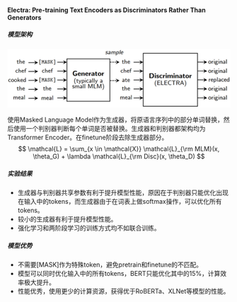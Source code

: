 #### Electra: Pre-training Text Encoders as Discriminators Rather Than Generators

##### 模型架构

![model](asset/model.png)

使用Masked Language Model作为生成器，将原语言序列中的部分单词替换，然后使用一个判别器判断每个单词是否被替换。生成器和判别器都架构均为Transformer Encoder。在finetune阶段去除生成器部分。
$$
\mathcal{L} = \sum_{x \in \mathcal{X}} \mathcal{L}_{\rm MLM}(x, \theta_G) + \lambda \mathcal{L}_{\rm Disc}(x, \theta_D)
$$

##### 实验结果

* 生成器与判别器共享参数有利于提升模型性能，原因在于判别器只能优化出现在输入中的tokens，而生成器由于在词表上做softmax操作，可以优化所有tokens。
* 较小的生成器有利于提升模型性能。
* 强化学习和两阶段学习的训练方式均不如联合训练。

##### 模型优势

* 不需要[MASK]作为特殊token，避免pretrain和finetune的不匹配。
* 模型可以同时优化输入中的所有tokens，BERT只能优化其中的15%，计算效率极大提升。
* 性能优秀，使用更少的计算资源，获得优于RoBERTa、XLNet等模型的性能。